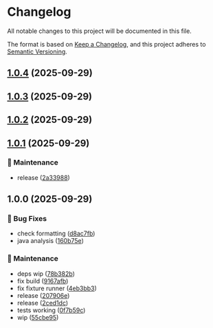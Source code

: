 # Changelog

All notable changes to this project will be documented in this file.

The format is based on [Keep a Changelog](https://keepachangelog.com/en/1.0.0/),
and this project adheres to [Semantic Versioning](https://semver.org/spec/v2.0.0.html).

## [1.0.4](https://github.com/flanksource/arch-unit/compare/v1.0.3...v1.0.4) (2025-09-29)

## [1.0.3](https://github.com/flanksource/arch-unit/compare/v1.0.2...v1.0.3) (2025-09-29)

## [1.0.2](https://github.com/flanksource/arch-unit/compare/v1.0.1...v1.0.2) (2025-09-29)

## [1.0.1](https://github.com/flanksource/arch-unit/compare/v1.0.0...v1.0.1) (2025-09-29)


### 🔧 Maintenance

* release ([2a33988](https://github.com/flanksource/arch-unit/commit/2a339888559f1b09d80b208b376bcab73ef0251d))

## 1.0.0 (2025-09-29)


### 🐛 Bug Fixes

* check formatting ([d8ac7fb](https://github.com/flanksource/arch-unit/commit/d8ac7fb881010db64442d2a72dcf3c718df607cb))
* java analysis ([160b75e](https://github.com/flanksource/arch-unit/commit/160b75e04579d503d1f395d08659815821ee4918))


### 🔧 Maintenance

* deps wip ([78b382b](https://github.com/flanksource/arch-unit/commit/78b382b57d7d5ee4e5a346087b335d9eaf97403e))
* fix build ([9167afb](https://github.com/flanksource/arch-unit/commit/9167afb35afb91a86a9070b57834150d4d560f74))
* fix fixture runner ([4eb3bb3](https://github.com/flanksource/arch-unit/commit/4eb3bb36e108a8ac2000111ab4af8003c381584c))
* release ([207906e](https://github.com/flanksource/arch-unit/commit/207906ef8f6af32fab7367a80a8e2b5274e47546))
* release ([2ced1dc](https://github.com/flanksource/arch-unit/commit/2ced1dc35e5d21aa67b9e1b7a8df95e57bfd2de4))
* tests working ([0f7b59c](https://github.com/flanksource/arch-unit/commit/0f7b59c6ac92ffd183e674bce3ecca8cc94af891))
* wip ([55cbe95](https://github.com/flanksource/arch-unit/commit/55cbe953f5fd3160e967bcbb4024196368eaf39c))
